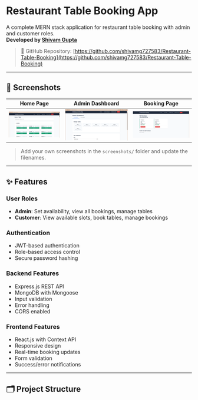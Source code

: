 # Restaurant Table Booking App

A complete MERN stack application for restaurant table booking with admin and customer roles.  
**Developed by [Shivam Gupta](https://github.com/shivamg727583)**

> 🔗 GitHub Repository: [https://github.com/shivamg727583/Restaurant-Table-Booking](https://github.com/shivamg727583/Restaurant-Table-Booking)

---

## 📸 Screenshots

| Home Page | Admin Dashboard | Booking Page |
|-----------|-----------------|---------------|
| ![Booking Page](./screenshots/Book_table.png) | ![Admin](./screenshots/admin-dashboard.png) | ![View Booking](./screenshots/view_booking.png) 

> Add your own screenshots in the `screenshots/` folder and update the filenames.

---

## ✨ Features

### User Roles
- **Admin**: Set availability, view all bookings, manage tables
- **Customer**: View available slots, book tables, manage bookings

### Authentication
- JWT-based authentication
- Role-based access control
- Secure password hashing

### Backend Features
- Express.js REST API
- MongoDB with Mongoose
- Input validation
- Error handling
- CORS enabled

### Frontend Features
- React.js with Context API
- Responsive design
- Real-time booking updates
- Form validation
- Success/error notifications

---

## 🗂️ Project Structure

